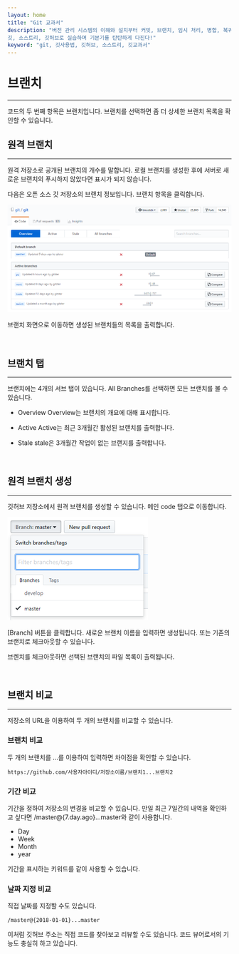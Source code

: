 ```yaml
---
layout: home
title: "Git 교과서"
description: "버전 관리 시스템의 이해와 설치부터 커밋, 브랜치, 임시 처리, 병합, 복귀, 서브모듈, 태그까지
깃, 소스트리, 깃허브로 실습하며 기본기를 탄탄하게 다진다!"
keyword: "git, 깃사용법, 깃허브, 소스트리, 깃교과서"
---
```

# 브랜치
<hr>
코드의 두 번째 항목은 브랜치입니다. 브랜치를 선택하면 좀 더 상세한 브랜치 목록을 확인할 수 있습니다.

<br>

## 원격 브랜치
<hr>
원격 저장소로 공개된 브랜치의 개수를 말합니다. 로컬 브랜치를 생성한 후에 서버로 새로운 브랜치의 푸시하지 않았다면 표시가 되지 않습니다.

다음은 오픈 소스 깃 저장소의 브랜치 정보입니다. 브랜치 항목을 클릭합니다.

![github](./img/branch_01.png) 
 
브랜치 화면으로 이동하면 생성된 브랜치들의 목록을 출력합니다.

<br>

## 브랜치 탭
<hr>
브랜치에는 4개의 서브 탭이 있습니다. All Branches를 선택하면 모든 브랜치를 볼 수 있습니다.

* Overview
Overview는 브랜치의 개요에 대해 표시합니다. 

* Active
Active는 최근 3개월간 활성된 브랜치를 출력합니다.

* Stale
stale은 3개월간 작업이 없는 브랜지를 출력합니다.

<br>

## 원격 브랜치 생성
<hr>
깃허브 저장소에서 원격 브랜치를 생성할 수 있습니다. 메인 code 탭으로 이동합니다.

![github](./img/branch_02.png) 
 
[Branch] 버튼을 클릭합니다. 새로운 브랜치 이름을 입력하면 생성됩니다. 또는 기존의 브랜치로 체크아웃할 수 있습니다.

브렌치를 체크아웃하면 선택된 브랜치의 파일 목록이 출력됩니다.

<br>

## 브랜치 비교
<hr>
저장소의 URL을 이용하여 두 개의 브랜치를 비교할 수 있습니다.

### 브랜치 비교
두 개의 브랜치를 …를 이용하여 입력하면 차이점을 확인할 수 있습니다.

```
https://github.com/사용자아이디/저장소이름/브랜치1...브랜치2
```

### 기간 비교
기간을 정하여 저장소의 변경을 비교할 수 있습니다. 
만일 최근 7일간의 내역을 확인하고 싶다면 /master@{7.day.ago}...master와 같이 사용합니다. 

* Day
* Week
* Month
* year

기간을 표시하는 키워드를 같이 사용할 수 있습니다.

### 날짜 지정 비교
직접 날짜를 지정할 수도 있습니다.

```
/master@{2018-01-01}...master
```

이처럼 깃허브 주소는 직접 코드를 찾아보고 리뷰할 수도 있습니다. 
코드 뷰어로서의 기능도 충실히 하고 있습니다.

<br><br>
